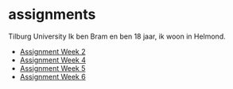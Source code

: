 # assignments
Tilburg University
Ik ben Bram en ben 18 jaar, ik woon in Helmond.

- [Assignment Week 2](https://github.com/bramprinsen/assignments/blob/master/Assignment_week_2-2.ipynb)
- [Assignment Week 4](https://github.com/bramprinsen/assignments/blob/master/Assignment_week_4.ipynb)
- [Assignment Week 5](https://github.com/bramprinsen/assignments/blob/master/Assignment_week_5.ipynb)
- [Assignment Week 6](https://github.com/bramprinsen/assignments/blob/master/assignment4.ipynb)
